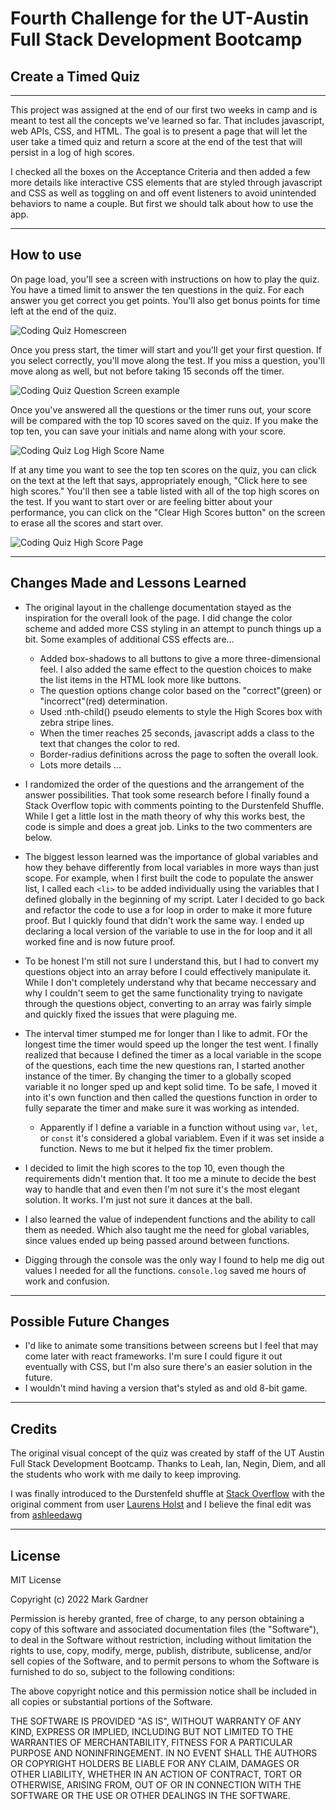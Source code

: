 # Fourth Challenge for the UT-Austin Full Stack Development Bootcamp

## Create a Timed Quiz 


___


This project was assigned at the end of our first two weeks in camp and is meant to test all the concepts we've learned so far. That includes javascript, web APIs, CSS, and HTML. The goal is to present a page that will let the user take a timed quiz and return a score at the end of the test that will persist in a log of high scores. 

I checked all the boxes on the Acceptance Criteria and then added a few more details like interactive CSS elements that are styled through javascript and CSS as well as toggling on and off event listeners to avoid unintended behaviors to name a couple. But first we should talk about how to use the app.



___



## How to use

On page load, you'll see a screen with instructions on how to play the quiz. You have a timed limit to answer the ten questions in the quiz. For each answer you get correct you get points. You'll also get bonus points for time left at the end of the quiz.

![Coding Quiz Homescreen](./assets/images/Timed%20Coding%20Quiz%20Home%20Screen.jpg)

Once you press start, the timer will start and you'll get your first question. If you select correctly, you'll move along the test. If you miss a question, you'll move along as well, but not before taking 15 seconds off the timer.

![Coding Quiz Question Screen example](./assets/images/Coding%20Quiz%20Question%20example.jpg)

Once you've answered all the questions or the timer runs out, your score will be compared with the top 10 scores saved on the quiz. If you make the top ten, you can save your initials and name along with your score.

![Coding Quiz Log High Score Name](./assets/images/Coding%20Quiz%20Log%20High%20Scores%20example.jpg)

If at any time you want to see the top ten scores on the quiz, you can click on the text at the left that says, appropriately enough, "Click here to see high scores." You'll then see a table listed with all of the top high scores on the test. If you want to start over or are feeling bitter about your performance, you can click on the "Clear High Scores button" on the screen to erase all the scores and start over.

![Coding Quiz High Score Page](./assets/images/Coding%20Quiz%20High%20Scores.jpg)


___


## Changes Made and Lessons Learned

- The original layout in the challenge documentation stayed as the inspiration for the overall look of the page. I did change the color scheme and added more CSS styling in an attempt to punch things up a bit. Some examples of additional CSS effects are...
    - Added box-shadows to all buttons to give a more three-dimensional feel. I also added the same effect to the question choices to make the list items in the HTML look more like buttons.
    - The question options change color based on the "correct"(green) or "incorrect"(red) determination.
    - Used :nth-child() pseudo elements to style the High Scores box with zebra stripe lines.
    - When the timer reaches 25 seconds, javascript adds a class to the text that changes the color to red. 
    - Border-radius definitions across the page to soften the overall look.
    - Lots more details ...

- I randomized the order of the questions and the arrangement of the answer possibilities. That took some research before I finally found a Stack Overflow topic with comments pointing to the Durstenfeld Shuffle. While I get a little lost in the math theory of why this works best, the code is simple and does a great job. Links to the two commenters are below.

 - The biggest lesson learned was the importance of global variables and how they behave differently from local variables in more ways than just scope. For example, when I first built the code to populate the answer list, I called each `<li>` to be added individually using the variables that I defined globally in the beginning of my script. Later I decided to go back and refactor the code to use a for loop in order to make it more future proof. But I quickly found that didn't work the same way. I ended up declaring a local version of the variable to use in the for loop and it all worked fine and is now future proof.

- To be honest I'm still not sure I understand this, but I had to convert my questions object into an array before I could effectively manipulate it. While I don't completely understand why that became neccessary and why I couldn't seem to get the same functionality trying to navigate through the questions object, converting to an array was fairly simple and quickly fixed the issues that were plaguing me.

- The interval timer stumped me for longer than I like to admit. FOr the longest time the timer would speed up the longer the test went. I finally realized that because I defined the timer as a local variable in the scope of the questions, each time the new questions ran, I started another instance of the timer. By changing the timer to a globally scoped variable it no longer sped up and kept solid time. To be safe, I moved it into it's own function and then called the questions function in order to fully separate the timer and make sure it was working as intended.
    - Apparently if I define a variable in a function without using `var`, `let`, or `const` it's considered a global variablem. Even if it was set inside a function. News to me but it helped fix the timer problem.

- I decided to limit the high scores to the top 10, even though the requirements didn't mention that. It too me a minute to decide the best way to handle that and even then I'm not sure it's the most elegant solution. It works. I'm just not sure it dances at the ball.

- I also learned the value of independent functions and the ability to call them as needed. Which also taught me the need for global variables, since values ended up being passed around between functions.

- Digging through the console was the only way I found to help me dig out values I needed for all the functions. `console.log` saved me hours of work and confusion.


___



## Possible Future Changes

- I'd like to animate some transitions between screens but I feel that may come later with react frameworks. I'm sure I could figure it out eventually with CSS, but I'm also sure there's an easier solution in the future.
- I wouldn't mind having a version that's styled as and old 8-bit game.


___



## Credits


The original visual concept of the quiz was created by staff of the UT Austin Full Stack Development Bootcamp. Thanks to Leah, Ian, Negin, Diem, and all the students who work with me daily to keep improving. 

I was finally introduced to the Durstenfeld shuffle at [Stack Overflow](https://stackoverflow.com/questions/2450954/how-to-randomize-shuffle-a-javascript-array) with the original comment from user [Laurens Holst](https://stackoverflow.com/users/310500/laurens-holst) and I believe the final edit was from [ashleedawg](https://stackoverflow.com/users/8112776/ashleedawg)


___



## License

MIT License

Copyright (c) 2022 Mark Gardner

Permission is hereby granted, free of charge, to any person obtaining a copy
of this software and associated documentation files (the "Software"), to deal
in the Software without restriction, including without limitation the rights
to use, copy, modify, merge, publish, distribute, sublicense, and/or sell
copies of the Software, and to permit persons to whom the Software is
furnished to do so, subject to the following conditions:

The above copyright notice and this permission notice shall be included in all
copies or substantial portions of the Software.

THE SOFTWARE IS PROVIDED "AS IS", WITHOUT WARRANTY OF ANY KIND, EXPRESS OR
IMPLIED, INCLUDING BUT NOT LIMITED TO THE WARRANTIES OF MERCHANTABILITY,
FITNESS FOR A PARTICULAR PURPOSE AND NONINFRINGEMENT. IN NO EVENT SHALL THE
AUTHORS OR COPYRIGHT HOLDERS BE LIABLE FOR ANY CLAIM, DAMAGES OR OTHER
LIABILITY, WHETHER IN AN ACTION OF CONTRACT, TORT OR OTHERWISE, ARISING FROM,
OUT OF OR IN CONNECTION WITH THE SOFTWARE OR THE USE OR OTHER DEALINGS IN THE
SOFTWARE.